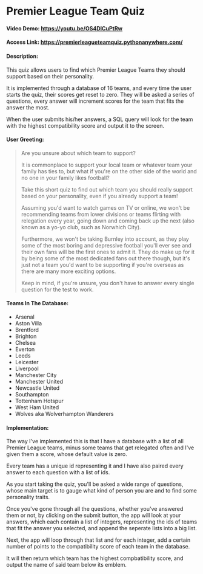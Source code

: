 # Premier League Team Quiz

#### Video Demo:  <https://youtu.be/OS4DlCuPtRw>

#### Access Link: <https://premierleagueteamquiz.pythonanywhere.com/>

#### Description:

This quiz allows users to find which Premier League Teams they should support based on their personality. 

It is implemented through a database of 16 teams, and every time the user starts the quiz, their scores get reset to zero.
They will be asked a series of questions, every answer will increment scores for the team that fits the answer the most.

When the user submits his/her answers, a SQL query will look for the team with the highest compatibility score and output it to the screen.

#### User Greeting:

>Are you unsure about which team to support? 
>
>It is commonplace to support your local team or whatever team your family has ties to, but what if you're on the other side of the world and no one in your family likes football?
>
>Take this short quiz to find out which team you should really support based on your personality, even if you already support a team!
>
>Assuming you'd want to watch games on TV or online, we won't be recommending teams from lower divisions or teams flirting with relegation every year, going down and coming back up the next (also known as a yo-yo club, such as Norwhich City). 
>
>Furthermore, we won't be taking Burnley into account, as they play some of the most boring and depressive football you'll ever see and their own fans will be the first ones to admit it. They do make up for it by being some of the most dedicated fans out there though, but it's just not a team you'd want to be supporting if you're overseas as there are many more exciting options.
>
>Keep in mind, if you're unsure, you don't have to answer every single question for the test to work.

#### Teams In The Database:

- Arsenal
- Aston Villa 
- Brentford
- Brighton 
- Chelsea 
- Everton
- Leeds
- Leicester 
- Liverpool 
- Manchester City 
- Manchester United 
- Newcastle United 
- Southampton 
- Tottenham Hotspur 
- West Ham United 
- Wolves aka Wolverhampton Wanderers


#### Implementation:

The way I've implemented this is that I have a database with a list of all Premier League teams, minus some teams that get relegated often and I've given them a score, whose default value is zero.

Every team has a unique id representing it and I have also paired every answer to each question with a list of ids.

As you start taking the quiz, you'll be asked a wide range of questions, whose main target is to gauge what kind of person you are and to find some personality traits.


Once you've gone through all the questions, whether you've answered them or not, by clicking on the submit button, the app will look at your answers, which each contain a list of integers, representing the ids of teams that fit the answer you selected, and append the seperate lists into a big list.

Next, the app will loop through that list and for each integer, add a certain number of points to the compatibility score of each team in the database.

It will then return which team has the highest compbatibility score, and output the name of said team below its emblem.
